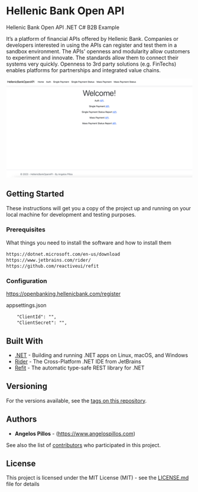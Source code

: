 # Hellenic Bank Open API
Hellenic Bank Open API .NET C# B2B Example

It’s a platform of financial APIs offered by Hellenic Bank. Companies or developers interested in using the APIs can register and test them in a sandbox environment. The APIs' openness and modularity allow customers to experiment and innovate. The standards allow them to connect their systems very quickly. Openness to 3rd party solutions (e.g. FinTechs) enables platforms for partnerships and integrated value chains.

![alt text](PREVIEW.png "Title")



## Getting Started

These instructions will get you a copy of the project up and running on your local machine for development and testing purposes.

### Prerequisites

What things you need to install the software and how to install them

```
https://dotnet.microsoft.com/en-us/download
https://www.jetbrains.com/rider/
https://github.com/reactiveui/refit
```

### Configuration

https://openbanking.hellenicbank.com/register

appsettings.json

```
    "ClientId": "",
    "ClientSecret": "",
```


## Built With

* [.NET](https://dotnet.microsoft.com/en-us/download) - Building and running .NET apps on Linux, macOS, and Windows
* [Rider](https://www.jetbrains.com/rider/) - The Cross-Platform .NET IDE from JetBrains
* [Refit](https://github.com/reactiveui/refit) - The automatic type-safe REST library for .NET

## Versioning

For the versions available, see the [tags on this repository](https://github.com/angelospillos/hellenic-bank-open-api/tags). 

## Authors

* **Angelos Pillos** - (https://www.angelospillos.com)

See also the list of [contributors](https://github.com/angelospillos/hellenic-bank-open-api/graphs/contributors) who participated in this project.

## License

This project is licensed under the MIT License (MIT) - see the [LICENSE.md](LICENSE.md) file for details
